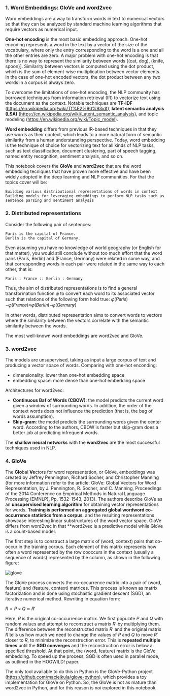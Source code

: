### 1. Word Embeddings: GloVe and word2vec

Word embeddings are a way to transform words in text to numerical vectors so that they can be analyzed by standard machine learning algorithms that require vectors as numerical input.

**One-hot encoding** is the most basic embedding approach. One-hot encoding represents a word in the text by a vector of the size of the vocabulary, where only the entry corresponding to the word is a one and all the other entries are zero. A major problem with one-hot encoding is that there is no way to represent the similarity between words [(cat, dog), (knife, spoon)]. Similarity between vectors is computed using the dot product, which is the sum of element-wise multiplication between vector elements. In the case of one-hot encoded vectors, the dot product between any two words in a corpus is always zero.

To overcome the limitations of one-hot encoding, the NLP community has borrowed techniques from information retrieval (IR) to vectorize text using the document as the context. Notable techniques are **TF-IDF** (https://en.wikipedia.org/wiki/Tf%E2%80%93idf), **latent semantic analysis (LSA)** (https://en.wikipedia.org/wiki/Latent_semantic_analysis), and topic modeling (https://en.wikipedia.org/wiki/Topic_model).

**Word embedding** differs from previous IR-based techniques in that they use words as their context, which leads to a more natural form of semantic similarity from a human understanding perspective. Today, word embedding is the technique of choice for vectorizing text for all kinds of NLP tasks, such as text classification, document clustering, part of speech tagging, named entity recognition, sentiment analysis, and so on.

This notebook covers the **GloVe** and **word2vec** that are the word embedding tecniques that have proven more effective and have been widely adopted in the deep learning and NLP communities. For that the topics cover will be:

    Building various distributional representations of words in context
    Building models for leveraging embeddings to perform NLP tasks such as sentence parsing and sentiment analysis

### 2. Distributed representations

Consider the following pair of sentences:

    Paris is the capital of France.
    Berlin is the capital of Germany.

Even assuming you have no knowledge of world geography (or English for that matter), you would still conclude without too much effort that the word pairs (Paris, Berlin) and (France, Germany) were related in some way, and that corresponding words in each pair were related in the same way to each other, that is:

    Paris : France :: Berlin : Germany

Thus, the aim of distributed representations is to find a general transformation function 𝜑
to convert each word to its associated vector such that relations of the following form hold true: 𝜑(𝑃𝑎𝑟𝑖𝑠)−𝜑(𝐹𝑟𝑎𝑛𝑐𝑒)≈𝜑(𝐵𝑒𝑟𝑙𝑖𝑛)−𝜑(𝐺𝑒𝑟𝑚𝑎𝑛𝑦)

In other words, distributed representation aims to convert words to vectors where the similarity between the vectors correlate with the semantic similarity between the words.

The most well-known word embeddings are word2vec and GloVe.

### 3. word2vec
The models are unsupervised, taking as input a large corpus of text and producing a vector space of words. 
Comparing with one-hot enconding:
- dimensionality: lower than one-hot embedding space
- embedding space: more dense than one-hot embedding space

Architectures for word2vec:
- **Continuous Baf of Words (CBOW)**: the model predicts the current word given a window of surrounding words. In addition, the order of the context words does not influence the prediction (that is, the bag of
words assumption).
- **Skip-gram**: the model predicts the surrounding words given the center word. According to the authors, CBOW is faster but skip-gram does a better job at predicting infrequent words.

The **shallow neural networks** with the **word2vec** are the most successful techniques used in NLP.

### 4. GloVe
The **Glo**bal **Ve**ctors for word representation, or GloVe, embeddings was created by Jeffrey
Pennington, Richard Socher, and Christopher Manning (for more information refer to the
article: GloVe: Global Vectors for Word Representation, by J. Pennington, R. Socher, and C.
Manning, Proceedings of the 2014 Conference on Empirical Methods in Natural Language Processing
(EMNLP), Pp. 1532–1543, 2013). The authors describe GloVe as an **unsupervised learning algorithm**
for obtaining vector representations for words. **Training is performed on aggregated global wordword
co-occurrence statistics from a corpus**, and the resulting representations showcase interesting
linear substructures of the word vector space. GloVe differs from word2vec in that **word2vec is a predictive model while GloVe is a count-based model.

The first step is to construct a large matrix of (word, context) pairs that co-occur in the
training corpus. Each element of this matrix represents how often a word represented by the row cooccurs
in the context (usually a sequence of words) represented by the column, as shown in the
following figure:

![glove](https://user-images.githubusercontent.com/37953610/57010024-437c7b80-6bf2-11e9-8a90-62c338354c88.JPG)

The GloVe process converts the co-occurrence matrix into a pair of (word, feature) and (feature,
context) matrices. This process is known as matrix factorization and is done using stochastic
gradient descent (SGD), an iterative numerical method. Rewriting in equation form:

$R = P \times Q \approx R'$

Here, $R$ is the original co-occurrence matrix. We first populate $P$ and $Q$ with random values and
attempt to reconstruct a matrix $R'$ by multiplying them. The difference between the reconstructed
matrix $R'$ and the original matrix $R$ tells us how much we need to change the values of $P$ and $Q$ to
move $R'$ closer to $R$, to minimize the reconstruction error. This is **repeated multiple times** until the
**SGD converges** and the reconstruction error is below a specified threshold. At that point, the (word,
feature) matrix is the GloVe embedding. To speed up the process, SGD is often used in parallel mode,
as outlined in the HOGWILD! paper.

The only tool available to do this in Python is the GloVe-Python project (https://github.com/maciejkula/glove-python), which provides a toy implementation for GloVe on Python. So, the GloVe is not as mature than word2vec in Python, and for this reason is noi explored in this notebook.
